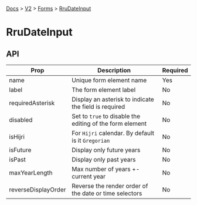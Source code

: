 [Docs](/) > [V2](/docs/v2/get-started) > [Forms](/docs/v2/components/RruForm) > [RruDateInput](/docs/v2/components/RruDateInput)


# RruDateInput

## API

| Prop | Description | Required |
|-|-|-|
| name | Unique form element name | Yes |
| label | The form element label | No |
| requiredAsterisk | Display an asterisk to indicate the field is required | No |
| disabled | Set to `true` to disable the editing of the form element | No |
| isHijri | For `Hijri` calendar. By default is it `Gregorian` | No |
| isFuture | Display only future years | No |
| isPast | Display only past years | No |
| maxYearLength | Max number of years +- current year | No |
| reverseDisplayOrder | Reverse the render order of the date or time selectors | No |

